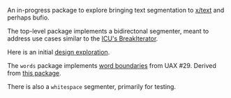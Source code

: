 An in-progress package to explore bringing text segmentation to [x/text](https://github.com/golang/text) and perhaps bufio.

The top-level package implements a bidirectonal segmenter, meant to address use cases similar to the [ICU's BreakIterator](https://github.com/unicode-org/icu/blob/master/icu4j/eclipse-build/plugins.template/com.ibm.icu.base/src/com/ibm/icu/text/BreakIterator.java).

Here is an initial [design exploration](https://docs.google.com/document/d/1MXgcwq22ySUUTStKOtrDnCYAOA7ARLrwWzCKg_K5sEA/edit).

The `words` package implements [word boundaries](https://unicode.org/reports/tr29/#Word_Boundaries) from UAX #29. Derived from [this package](https://github.com/clipperhouse/uax29).

There is also a `whitespace` segmenter, primarily for testing.